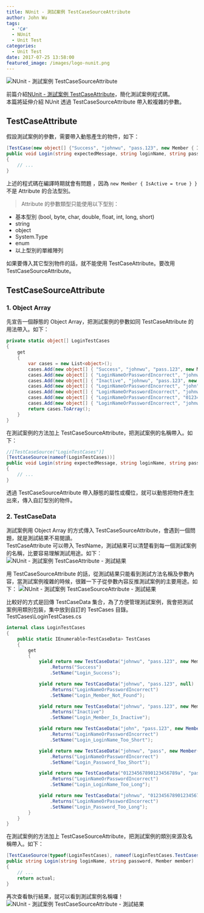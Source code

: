```yaml
---
title: NUnit - 測試案例 TestCaseSourceAttribute
author: John Wu
tags:
  - 'C#'
  - NUnit
  - Unit Test
categories:
  - Unit Test
date: 2017-07-25 13:58:00
featured_image: /images/logo-nunit.png
---
```

![NUnit - 測試案例 TestCaseSourceAttribute](/images/logo-nunit.png)

前篇介紹[NUnit - 測試案例 TestCaseAttribute](nunit-test-case-attribute.html)，簡化測試案例程式碼。  
本篇將延伸介紹 NUnit 透過 TestCaseSourceAttribute 帶入較複雜的參數。  

<!-- more -->

## TestCaseAttribute

假設測試案例的參數，需要帶入動態產生的物件，如下：
```cs
[TestCase(new object[] {"Success", "johnwu", "pass.123", new Member { IsActive = true } }, TestName = "Login_Success")]
public void Login(string expectedMessage, string loginName, string password, Member member)
{
    // ...
}
```
上述的程式碼在編譯時期就會有問題 ，因為 `new Member { IsActive = true } }` 不是 Attribute 的合法型別。  

> Attribute 的參數類型只能使用以下型別：
* 基本型別 (bool, byte, char, double, float, int, long, short)
* string 
* object 
* System.Type  
* enum  
* 以上型別的單維陣列

如果要傳入其它型別物件的話，就不能使用 TestCaseAttribute。要改用 TestCaseSourceAttribute。

## TestCaseSourceAttribute

### 1. Object Array

先宣告一個靜態的 Object Array，把測試案例的參數如同 TestCaseAttribute 的用法帶入。如下：
```cs
private static object[] LoginTestCases
{
    get
    {
        var cases = new List<object>();
        cases.Add(new object[] { "Success", "johnwu", "pass.123", new Member { IsActive = true } });
        cases.Add(new object[] { "LoginNameOrPasswordIncorrect", "johnwu", "pass.123", null });
        cases.Add(new object[] { "Inactive", "johnwu", "pass.123", new Member() });
        cases.Add(new object[] { "LoginNameOrPasswordIncorrect", "john", "pass.123", new Member() });
        cases.Add(new object[] { "LoginNameOrPasswordIncorrect", "johnwu", "pass", new Member() });
        cases.Add(new object[] { "LoginNameOrPasswordIncorrect", "01234567890123456789a", "pass.123", new Member() });
        cases.Add(new object[] { "LoginNameOrPasswordIncorrect", "johnwu", "01234567890123456789a", new Member() });
        return cases.ToArray();
    }
}
```

在測試案例的方法加上 TestCaseSourceAttribute，把測試案例的名稱帶入。如下：
```cs
//[TestCaseSource("LoginTestCases")]
[TestCaseSource(nameof(LoginTestCases))]
public void Login(string expectedMessage, string loginName, string password, Member member)
{
    // ...
}
```
透過 TestCaseSourceAttribute 帶入靜態的屬性或欄位，就可以動態把物件產生出來，傳入自訂型別的物件。  


### 2. TestCaseData

測試案例用 Object Array 的方式傳入 TestCaseSourceAttribute，會遇到一個問題，就是測試結果不易閱讀。  
TestCaseAttribute 可以帶入 TestName，測試結果可以清楚看到每一個測試案例的名稱，比要容易理解測試用途。如下：
![NUnit - 測試案例 TestCaseAttribute - 測試結果](/images/pasted-244.png)

用 TestCaseSourceAttribute 的話，從測試結果只能看到測試方法名稱及參數內容，當測試案例複雜的時候，很難一下子從參數內容反推測試案例的主要用途。如下：
![NUnit - 測試案例 TestCaseSourceAttribute - 測試結果](/images/pasted-245.png)

比較好的方式是回傳 TestCaseData 集合，為了方便管理測試案例，我會把測試案例用類別包裝，集中放到自訂的 TestCases 目錄。  
TestCases\LoginTestCases.cs
```cs
internal class LoginTestCases
{
    public static IEnumerable<TestCaseData> TestCases
    {
        get
        {
            yield return new TestCaseData("johnwu", "pass.123", new Member { IsActive = true })
                .Returns("Success")
                .SetName("Login_Success");

            yield return new TestCaseData("johnwu", "pass.123", null)
                .Returns("LoginNameOrPasswordIncorrect")
                .SetName("Login_Member_Not_Found");

            yield return new TestCaseData("johnwu", "pass.123", new Member { IsActive = false })
                .Returns("Inactive")
                .SetName("Login_Member_Is_Inactive");

            yield return new TestCaseData("john", "pass.123", new Member())
                .Returns("LoginNameOrPasswordIncorrect")
                .SetName("Login_LoginName_Too_Short");

            yield return new TestCaseData("johnwu", "pass", new Member())
                .Returns("LoginNameOrPasswordIncorrect")
                .SetName("Login_Password_Too_Short");

            yield return new TestCaseData("01234567890123456789a", "pass.123", new Member())
                .Returns("LoginNameOrPasswordIncorrect")
                .SetName("Login_LoginName_Too_Long");

            yield return new TestCaseData("johnwu", "01234567890123456789a", new Member())
                .Returns("LoginNameOrPasswordIncorrect")
                .SetName("Login_Password_Too_Long");
        }
    }
}
```

在測試案例的方法加上 TestCaseSourceAttribute，把測試案例的類別來源及名稱帶入。如下：
```cs
[TestCaseSource(typeof(LoginTestCases), nameof(LoginTestCases.TestCases))]
public string Login(string loginName, string password, Member member)
{
    // ...
    return actual;
}
```

再次查看執行結果，就可以看到測試案例名稱囉！
![NUnit - 測試案例 TestCaseSourceAttribute - 測試結果](/images/pasted-246.png)